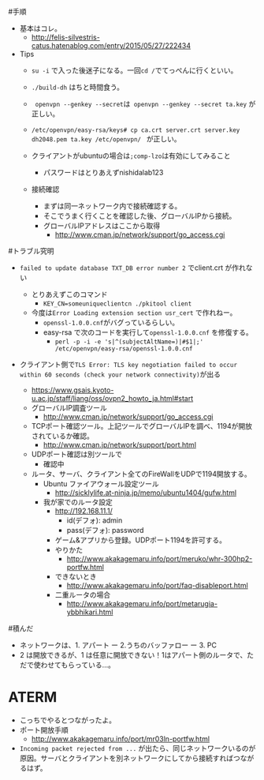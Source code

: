 #手順
- 基本はコレ。
  - http://felis-silvestris-catus.hatenablog.com/entry/2015/05/27/222434
- Tips
  - `su -i` で入った後迷子になる。一回`cd /`でてっぺんに行くといい。
  - `./build-dh` はちと時間食う。
  - ` openvpn --genkey --secret`は` openvpn --genkey --secret ta.key` が正しい。
  - `/etc/openvpn/easy-rsa/keys# cp ca.crt server.crt server.key dh2048.pem ta.key /etc/openvpn/
` が正しい。

  - クライアントがubuntuの場合は`;comp-lzo`は有効にしてみること
    - パスワードはとりあえずnishidalab123

  - 接続確認
    - まずは同一ネットワーク内で接続確認する。
    - そこでうまく行くことを確認した後、グローバルIPから接続。
    - グローバルIPアドレスはここから取得
      - http://www.cman.jp/network/support/go_access.cgi

#トラブル究明
- `failed to update database TXT_DB error number 2` でclient.crt が作れない
  - とりあえずこのコマンド
    - `KEY_CN=someuniqueclientcn ./pkitool client`
  - 今度は`Error Loading extension section usr_cert` で作れねー。
    - `openssl-1.0.0.cnf`がバグっているらしい。
    - easy-rsa で次のコードを実行して`openssl-1.0.0.cnf` を修復する。
      - `perl -p -i -e 's|^(subjectAltName=)|#$1|;' /etc/openvpn/easy-rsa/openssl-1.0.0.cnf`

- クライアント側で`TLS Error: TLS key negotiation failed to occur within 60 seconds (check your network connectivity)`が出る
  - https://www.gsais.kyoto-u.ac.jp/staff/liang/oss/ovpn2_howto_ja.html#start
  - グローバルIP調査ツール
    - http://www.cman.jp/network/support/go_access.cgi
  - TCPポート確認ツール。上記ツールでグローバルIPを調べ、1194が開放されているか確認。
    - http://www.cman.jp/network/support/port.html
  - UDPポート確認は別ツールで
    - 確認中 
  - ルータ、サーバ、クライアント全てのFireWallをUDPで1194開放する。
    - Ubuntu ファイアウォール設定ツール
      - http://sicklylife.at-ninja.jp/memo/ubuntu1404/gufw.html
    - 我が家でのルータ設定
      - http://192.168.11.1/
        - id(デフォ): admin
        - pass(デフォ): password
      - ゲーム&アプリから登録。UDPポート1194を許可する。
      - やりかた
        - http://www.akakagemaru.info/port/meruko/whr-300hp2-portfw.html
      - できないとき
        - http://www.akakagemaru.info/port/faq-disableport.html
      - 二重ルータの場合
        - http://www.akakagemaru.info/port/metarugia-ybbhikari.html
      
#積んだ
- ネットワークは、1. アパート ー 2.うちのバッファロー ー 3. PC
- 2 は開放できるが、1 は任意に開放できない！1はアパート側のルータで、ただで使わせてもらっている…。
      
# ATERM
- こっちでやるとつながったよ。
- ポート開放手順
  - http://www.akakagemaru.info/port/mr03ln-portfw.html
- `Incoming packet rejected from ...` が出たら、同じネットワークいるのが原因。サーバとクライアントを別ネットワークにしてから接続すればつながるはず。
